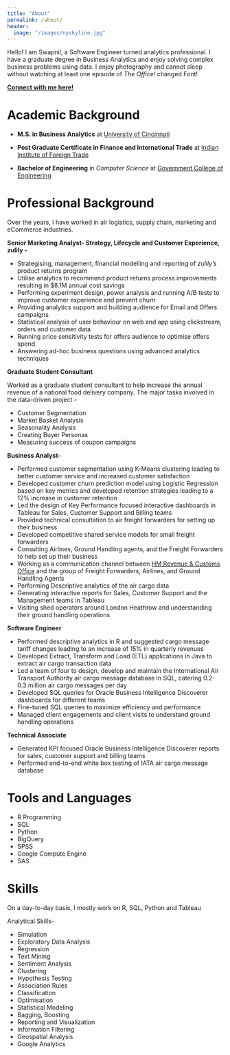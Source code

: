 ```yaml
---
title: "About"
permalink: /about/
header:
  image: "/images/nyskyline.jpg"
---
```

<style>
.column-left{
  float: left;
  width: 50%;
  text-align: left;
  font-size: 3;
}

.column-right{
  float: right;
  width: 50%;
  text-align: right;
  font-size: 5em;
}
</style>
Hello! I am Swapnil, a Software Engineer turned analytics professional.
I have a graduate degree in Business Analytics and enjoy solving complex
business problems using data. I enjoy photography and cannot sleep
without watching at least one episode of *The Office!*
changed Font!

**[Connect with me here!](http://www.linkedin.com/in/swapnilsp)**

Academic Background
===================

-   **M.S. in Business Analytics** at [University of
    Cincinnati](https://business.uc.edu/graduate/masters/ms-business-analytics.html)

-   **Post Graduate Certificate in Finance and International Trade** at
    [Indian Institute of Foreign Trade](http://www.iift.edu)

-   **Bachelor of Engineering** in *Computer Science* at [Government
    College of Engineering](http://www.geca.ac.in/)

Professional Background
=======================

Over the years, I have worked in air logistics, supply chain, marketing
and eCommerce industries.

**Senior Marketing Analyst- Strategy, Lifecycle and Customer Experience,
zulily -**

-   Strategising, management, financial modelling and reporting of
    *zulily’s* product returns program
-   Utilise analytics to recommend product returns process improvements
    resulting in $8.1M annual cost savings
-   Performing experiment design, power analysis and running A/B tests
    to improve customer experience and prevent churn
-   Providing analytics support and building audience for Email and
    Offers campaigns
-   Statistical analysis of user behaviour on web and app using
    clickstream, orders and customer data
-   Running price sensitivity tests for offers audience to optimise
    offers spend
-   Answering ad-hoc business questions using advanced analytics
    techniques

**Graduate Student Consultant**

Worked as a graduate student consultant to help increase the annual
revenue of a national food delivery company. The major tasks involved in
the data-driven project -

-   Customer Segmentation
-   Market Basket Analysis
-   Seasonality Analysis
-   Creating Buyer Personas
-   Measuring success of coupon campaigns

**Business Analyst-**

-   Performed customer segmentation using K-Means clustering leading to
    better customer service and increased customer satisfaction
-   Developed customer churn prediction model using Logistic Regression
    based on key metrics and developed retention strategies leading to a
    12% increase in customer retention
-   Led the design of Key Performance focused interactive dashboards in
    Tableau for Sales, Customer Support and Billing teams
-   Provided technical consultation to air freight forwarders for
    setting up their business
-   Developed competitive shared service models for small freight
    forwarders
-   Consulting Airlines, Ground Handling agents, and the Freight
    Forwarders to help set up their business
-   Working as a communication channel between [HM Revenue & Customs
    Office](https://www.gov.uk/guidance/chief-trader-import-and-export-processing-system)
    and the group of Freight Forwarders, Airlines, and Ground Handling
    Agents
-   Performing Descriptive analytics of the air cargo data
-   Generating interactive reports for Sales, Customer Support and the
    Management teams in Tableau
-   Visiting shed operators around London Heathrow and understanding
    their ground handling operations

**Software Engineer**

-   Performed descriptive analytics in R and suggested cargo message
    tariff changes leading to an increase of 15% in quarterly revenues
-   Developed Extract, Transform and Load (ETL) applications in Java to
    extract air cargo transaction data
-   Led a team of four to design, develop and maintain the International
    Air Transport Authority air cargo message database in SQL, catering
    0.2-0.3 million air cargo messages per day
-   Developed SQL queries for Oracle Business Intelligence Discoverer
    dashboards for different teams
-   Fine-tuned SQL queries to maximize efficiency and performance
-   Managed client engagements and client visits to understand ground
    handling operations

**Technical Associate**

-   Generated KPI focused Oracle Business Intelligence Discoverer
    reports for sales, customer support and billing teams
-   Performed end-to-end white box testing of IATA air cargo message
    database

Tools and Languages
===================

-   R Programming
-   SQL
-   Python
-   BigQuery
-   SPSS
-   Google Compute Engine
-   SAS

Skills
======

On a day-to-day basis, I mostly work on R, SQL, Python and Tableau

Analytical Skills-

-   Simulation
-   Exploratory Data Analysis
-   Regression
-   Text Mining
-   Sentiment Analysis
-   Clustering
-   Hypothesis Testing
-   Association Rules
-   Classification
-   Optimisation
-   Statistical Modeling
-   Bagging, Boosting
-   Reporting and Visualization
-   Information Filtering
-   Geospatial Analysis
-   Google Analytics
